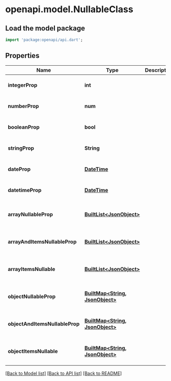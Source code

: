 # openapi.model.NullableClass

## Load the model package
```dart
import 'package:openapi/api.dart';
```

## Properties
Name | Type | Description | Notes
------------ | ------------- | ------------- | -------------
**integerProp** | **int** |  | [optional] [default to null]
**numberProp** | **num** |  | [optional] [default to null]
**booleanProp** | **bool** |  | [optional] [default to null]
**stringProp** | **String** |  | [optional] [default to null]
**dateProp** | [**DateTime**](DateTime.md) |  | [optional] [default to null]
**datetimeProp** | [**DateTime**](DateTime.md) |  | [optional] [default to null]
**arrayNullableProp** | [**BuiltList&lt;JsonObject&gt;**](JsonObject.md) |  | [optional] [default to const []]
**arrayAndItemsNullableProp** | [**BuiltList&lt;JsonObject&gt;**](JsonObject.md) |  | [optional] [default to const []]
**arrayItemsNullable** | [**BuiltList&lt;JsonObject&gt;**](JsonObject.md) |  | [optional] [default to const []]
**objectNullableProp** | [**BuiltMap&lt;String, JsonObject&gt;**](JsonObject.md) |  | [optional] [default to const {}]
**objectAndItemsNullableProp** | [**BuiltMap&lt;String, JsonObject&gt;**](JsonObject.md) |  | [optional] [default to const {}]
**objectItemsNullable** | [**BuiltMap&lt;String, JsonObject&gt;**](JsonObject.md) |  | [optional] [default to const {}]

[[Back to Model list]](../README.md#documentation-for-models) [[Back to API list]](../README.md#documentation-for-api-endpoints) [[Back to README]](../README.md)


